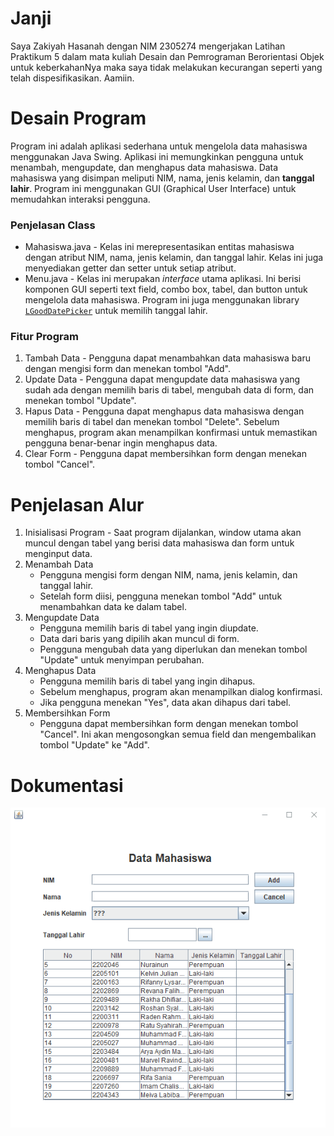 # Janji
Saya Zakiyah Hasanah dengan NIM 2305274 mengerjakan Latihan Praktikum 5 dalam mata kuliah Desain dan Pemrograman Berorientasi Objek untuk keberkahanNya maka saya tidak melakukan kecurangan seperti yang telah dispesifikasikan. Aamiin.

# Desain Program
Program ini adalah aplikasi sederhana untuk mengelola data mahasiswa menggunakan Java Swing. Aplikasi ini memungkinkan pengguna untuk menambah, mengupdate, dan menghapus data mahasiswa. Data mahasiswa yang disimpan meliputi NIM, nama, jenis kelamin, dan __tanggal lahir__. Program ini menggunakan GUI (Graphical User Interface) untuk memudahkan interaksi pengguna.

### Penjelasan Class
* Mahasiswa.java - Kelas ini merepresentasikan entitas mahasiswa dengan atribut NIM, nama, jenis kelamin, dan tanggal lahir. Kelas ini juga menyediakan getter dan setter untuk setiap atribut.
* Menu.java - Kelas ini merupakan *interface* utama aplikasi. Ini berisi komponen GUI seperti text field, combo box, tabel, dan button untuk mengelola data mahasiswa. Program ini juga menggunakan library [`LGoodDatePicker`](https://github.com/LGoodDatePicker/LGoodDatePicker) untuk memilih tanggal lahir.

### Fitur Program
1. Tambah Data - Pengguna dapat menambahkan data mahasiswa baru dengan mengisi form dan menekan tombol "Add".
2. Update Data - Pengguna dapat mengupdate data mahasiswa yang sudah ada dengan memilih baris di tabel, mengubah data di form, dan menekan tombol "Update".
3. Hapus Data - Pengguna dapat menghapus data mahasiswa dengan memilih baris di tabel dan menekan tombol "Delete". Sebelum menghapus, program akan menampilkan konfirmasi untuk memastikan pengguna benar-benar ingin menghapus data.
4. Clear Form - Pengguna dapat membersihkan form dengan menekan tombol "Cancel".

# Penjelasan Alur
1. Inisialisasi Program - Saat program dijalankan, window utama akan muncul dengan tabel yang berisi data mahasiswa dan form untuk menginput data.
2. Menambah Data
    - Pengguna mengisi form dengan NIM, nama, jenis kelamin, dan tanggal lahir.
    - Setelah form diisi, pengguna menekan tombol "Add" untuk menambahkan data ke dalam tabel.
3. Mengupdate Data
    - Pengguna memilih baris di tabel yang ingin diupdate.
    - Data dari baris yang dipilih akan muncul di form.
    - Pengguna mengubah data yang diperlukan dan menekan tombol "Update" untuk menyimpan perubahan.
4. Menghapus Data
    - Pengguna memilih baris di tabel yang ingin dihapus.
    - Sebelum menghapus, program akan menampilkan dialog konfirmasi.
    - Jika pengguna menekan "Yes", data akan dihapus dari tabel.
5. Membersihkan Form
    - Pengguna dapat membersihkan form dengan menekan tombol "Cancel". Ini akan mengosongkan semua field dan mengembalikan tombol "Update" ke "Add".

# Dokumentasi
![dokum](Screenshots/dpbo_tp4_demo.gif)
